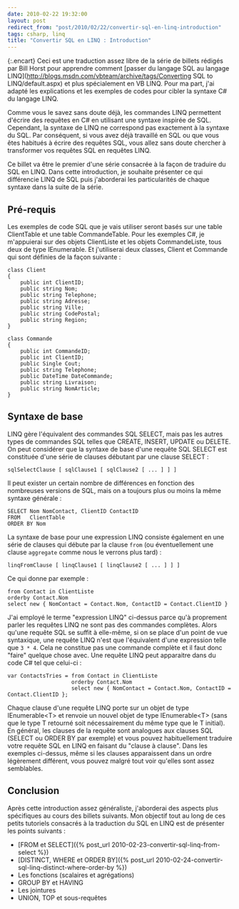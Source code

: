 ```yaml
---
date: 2010-02-22 19:32:00
layout: post
redirect_from: "post/2010/02/22/convertir-sql-en-linq-introduction"
tags: csharp, linq
title: "Convertir SQL en LINQ : Introduction"
---
```


{:.encart}
Ceci est une traduction assez libre de la série de billets rédigés par Bill
Horst pour apprendre comment [passer du langage SQL au langage LINQ](http://blogs.msdn.com/vbteam/archive/tags/Converting SQL to LINQ/default.aspx) et plus spécialement en
VB LINQ. Pour ma part, j'ai adapté les explications et les exemples de codes
pour cibler la syntaxe C# du langage LINQ.

Comme vous le savez sans doute déjà, les commandes LINQ permettent d'écrire
des requêtes en C# en utilisant une syntaxe inspirée de SQL. Cependant, la
syntaxe de LINQ ne correspond pas exactement à la syntaxe du SQL. Par
conséquent, si vous avez déjà travaillé en SQL ou que vous êtes habitués à
écrire des requêtes SQL, vous allez sans doute chercher à transformer vos
requêtes SQL en requêtes LINQ.

Ce billet va être le premier d'une série consacrée à la façon de traduire du
SQL en LINQ. Dans cette introduction, je souhaite présenter ce qui différencie
LINQ de SQL puis j'aborderai les particularités de chaque syntaxe dans la suite
de la série.

## Pré-requis

Les exemples de code SQL que je vais utiliser seront basés sur une table
ClientTable et une table CommandeTable. Pour les exemples C#, je m'appuierai
sur des objets ClientListe et les objets CommandeListe, tous deux de type
IEnumerable. Et j'utiliserai deux classes, Client et Commande qui sont définies
de la façon suivante :

```
class Client
{
    public int ClientID;
    public string Nom;
    public string Telephone;
    public string Adresse;
    public string Ville;
    public string CodePostal;
    public string Region;
}

class Commande
{
    public int CommandeID;
    public int ClientID;
    public Single Cout;
    public string Telephone;
    public DateTime DateCommande;
    public string Livraison;
    public string NomArticle;
}
```

## Syntaxe de base

LINQ gère l'équivalent des commandes SQL SELECT, mais pas les autres types
de commandes SQL telles que CREATE, INSERT, UPDATE ou DELETE. On peut
considérer que la syntaxe de base d'une requête SQL SELECT est constituée d'une
série de clauses débutant par une clause SELECT :

```
sqlSelectClause [ sqlClause1 [ sqlClause2 [ ... ] ] ]
```

Il peut exister un certain nombre de différences en fonction des nombreuses
versions de SQL, mais on a toujours plus ou moins la même syntaxe
générale :

```
SELECT Nom NomContact, ClientID ContactID
FROM   ClientTable
ORDER BY Nom
```

La syntaxe de base pour une expression LINQ consiste également en une série
de clauses qui débute par la clause `from` (ou
éventuellement une clause `aggregate` comme nous le verrons plus
tard) :

```
linqFromClause [ linqClause1 [ linqClause2 [ ... ] ] ]
```

Ce qui donne par exemple :

```
from Contact in ClientListe
orderby Contact.Nom
select new { NomContact = Contact.Nom, ContactID = Contact.ClientID }
```

J'ai employé le terme "expression LINQ" ci-dessus parce qu'à
proprement parler les requêtes LINQ ne sont pas des commandes complètes. Alors
qu'une requête SQL se suffit à elle-même, si on se place d'un point de vue
syntaxique, une requête LINQ n'est que l'équivalent d'une expression telle que
`3 * 4`. Cela ne constitue pas une commande complète et il faut donc
"faire" quelque chose avec. Une requête LINQ peut apparaitre dans
du code C# tel que celui-ci :

```
var ContactsTries = from Contact in ClientListe
                    orderby Contact.Nom
                    select new { NomContact = Contact.Nom, ContactID = Contact.ClientID };
```

Chaque clause d'une requête LINQ porte sur un objet de type
IEnumerable&lt;T&gt; et renvoie un nouvel objet de type IEnumerable&lt;T&gt;
(sans que le type T retourné soit nécessairement du même type que le T
initial). En général, les clauses de la requête sont analogues aux clauses SQL
(SELECT ou ORDER BY par exemple) et vous pouvez habituellement traduire votre
requête SQL en LINQ en faisant du "clause à clause". Dans les exemples
ci-dessus, même si les clauses apparaissent dans un ordre légèrement différent,
vous pouvez malgré tout voir qu'elles sont assez semblables.

## Conclusion

Après cette introduction assez généraliste, j'aborderai des aspects plus
spécifiques au cours des billets suivants. Mon objectif tout au long de ces
petits tutoriels consacrés à la traduction du SQL en LINQ est de présenter les
points suivants :

* [FROM et SELECT]({% post_url 2010-02-23-convertir-sql-linq-from-select %})
* [DISTINCT, WHERE et ORDER BY]({% post_url 2010-02-24-convertir-sql-linq-distinct-where-order-by %})
* Les fonctions (scalaires et agrégations)
* GROUP BY et HAVING
* Les jointures
* UNION, TOP et sous-requêtes
